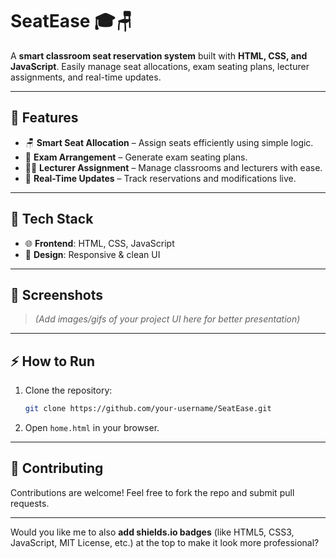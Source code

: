 # SeatEase 🎓🪑

A **smart classroom seat reservation system** built with **HTML, CSS, and JavaScript**.
Easily manage seat allocations, exam seating plans, lecturer assignments, and real-time updates.

---

## 🚀 Features

* 🪑 **Smart Seat Allocation** – Assign seats efficiently using simple logic.
* 📝 **Exam Arrangement** – Generate exam seating plans.
* 👩‍🏫 **Lecturer Assignment** – Manage classrooms and lecturers with ease.
* 🔄 **Real-Time Updates** – Track reservations and modifications live.

---

## 📂 Tech Stack

* 🌐 **Frontend**: HTML, CSS, JavaScript
* 🎨 **Design**: Responsive & clean UI

---

## 📸 Screenshots

> *(Add images/gifs of your project UI here for better presentation)*

---

## ⚡ How to Run

1. Clone the repository:

   ```bash
   git clone https://github.com/your-username/SeatEase.git
   ```
2. Open `home.html` in your browser.

---

## 🤝 Contributing

Contributions are welcome! Feel free to fork the repo and submit pull requests.


---

Would you like me to also **add shields.io badges** (like HTML5, CSS3, JavaScript, MIT License, etc.) at the top to make it look more professional?
